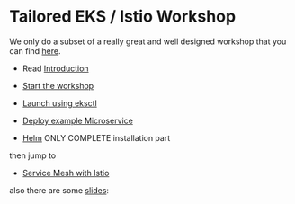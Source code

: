 
# Tailored EKS / Istio Workshop

We only do a subset of a really great and well designed workshop that you can find [here](https://eksworkshop.com/).

* Read [Introduction](https://eksworkshop.com/introduction/)


* [Start the workshop](https://eksworkshop.com/prerequisites/)


* [Launch using eksctl](https://eksworkshop.com/eksctl/)


* [Deploy example Microservice](https://eksworkshop.com/deploy/)


* [Helm](https://eksworkshop.com/helm_root/) ONLY COMPLETE installation part


then jump to 

* [Service Mesh with Istio](https://eksworkshop.com/servicemesh_with_istio/)



also there are some [slides](https://eksworkshop.com/):


